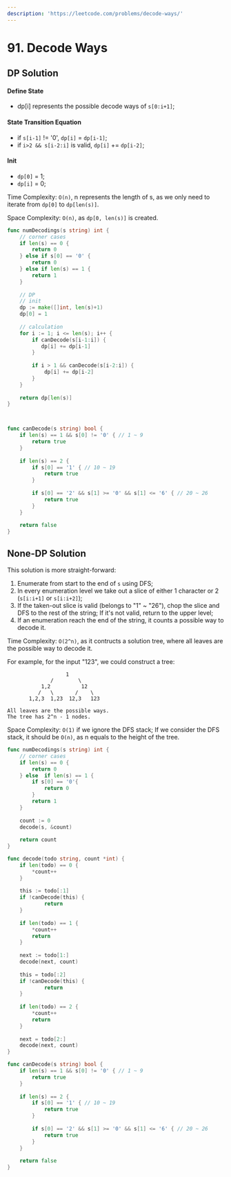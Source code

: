 ```yaml
---
description: 'https://leetcode.com/problems/decode-ways/'
---
```


# 91. Decode Ways

## DP Solution

#### Define State 

* dp\[i\] represents the possible decode ways of `s[0:i+1]`;

#### State Transition Equation

* if `s[i-1]` != '0', `dp[i]` = `dp[i-1]`;
* if `i>2 && s[i-2:i]` is valid, `dp[i]` += `dp[i-2]`;

#### Init

* `dp[0]` = 1;
* `dp[i]` = 0;

Time Complexity: `O(n)`, n represents the length of s, as we only need to iterate from `dp[0]` to `dp[len(s)]`.

Space Complexity: `O(n)`, as `dp[0, len(s)]` is created.

```go
func numDecodings(s string) int {
    // corner cases
    if len(s) == 0 {
        return 0
    } else if s[0] == '0' {
        return 0
    } else if len(s) == 1 {
        return 1
    }
    
    // DP
    // init
    dp := make([]int, len(s)+1)
    dp[0] = 1
    
    // calculation
    for i := 1; i <= len(s); i++ {
        if canDecode(s[i-1:i]) {
           dp[i] += dp[i-1] 
        }
        
        if i > 1 && canDecode(s[i-2:i]) {
            dp[i] += dp[i-2]
        }
    }
    
    return dp[len(s)]
}



func canDecode(s string) bool {
    if len(s) == 1 && s[0] != '0' { // 1 ~ 9
        return true
    }
    
    if len(s) == 2 { 
        if s[0] == '1' { // 10 ~ 19
            return true
        }
        
        if s[0] == '2' && s[1] >= '0' && s[1] <= '6' { // 20 ~ 26
            return true
        }
    }
    
    return false
}


```



## None-DP Solution

This solution is more straight-forward: 

1. Enumerate from start to the end of `s` using DFS;
2. In every enumeration level we take out a slice of either 1 character or 2 \(`s[i:i+1]` or `s[i:i+2]`\);
3. If the taken-out slice is valid \(belongs to "1" ~ "26"\), chop the slice and DFS to the rest of the string; If it's not valid, return to the upper level;
4. If an enumeration reach the end of the string, it counts a possible  way to decode it.

Time Complexity: `O(2^n)`, as it contructs a solution tree, where all leaves are the possible way to decode it.

For example, for the input "123", we could construct a tree:

```text
                   1
              /        \
           1,2          12
          /   \       /    \
       1,2,3  1,23  12,3   123

All leaves are the possible ways.
The tree has 2^n - 1 nodes. 
```

Space Complexity: `O(1)` if we ignore the DFS stack; If we consider the DFS stack, it should be `O(n)`, as n equals to the height of the tree.

```go
func numDecodings(s string) int {
    // corner cases
    if len(s) == 0 {
        return 0
    } else  if len(s) == 1 {
        if s[0] == '0'{
            return 0
        }
        return 1
    }
    
    count := 0 
    decode(s, &count)
    
    return count
}

func decode(todo string, count *int) {
    if len(todo) == 0 {
        *count++
    }
    
    this := todo[:1]
    if !canDecode(this) {
            return
    }
    
    if len(todo) == 1 {
        *count++
        return
    }
    
    next := todo[1:]
    decode(next, count)
    
    this = todo[:2]
    if !canDecode(this) {
            return
    }
    
    if len(todo) == 2 {
        *count++
        return
    }
    
    next = todo[2:]
    decode(next, count)
}

func canDecode(s string) bool {
    if len(s) == 1 && s[0] != '0' { // 1 ~ 9
        return true
    }
    
    if len(s) == 2 { 
        if s[0] == '1' { // 10 ~ 19
            return true
        }
        
        if s[0] == '2' && s[1] >= '0' && s[1] <= '6' { // 20 ~ 26
            return true
        }
    }
    
    return false
}


```

